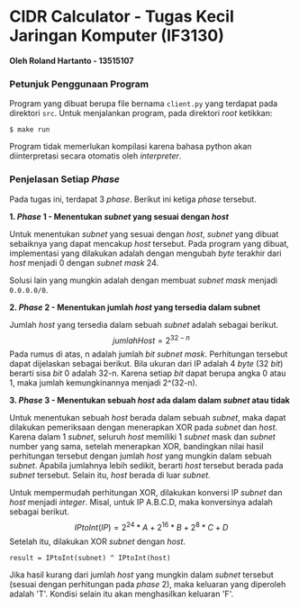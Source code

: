 # CIDR Calculator - Tugas Kecil Jaringan Komputer (IF3130)

**Oleh Roland Hartanto - 13515107**

### Petunjuk Penggunaan Program
Program yang dibuat berupa file bernama `client.py` yang terdapat pada direktori `src`.
Untuk menjalankan program, pada direktori *root* ketikkan:
```
$ make run
```
Program tidak memerlukan kompilasi karena bahasa python akan diinterpretasi secara otomatis oleh *interpreter*.

### Penjelasan Setiap *Phase*
Pada tugas ini, terdapat 3 *phase*. Berikut ini ketiga *phase* tersebut.

**1. *Phase* 1 - Menentukan *subnet* yang sesuai dengan *host***

Untuk menentukan *subnet* yang sesuai dengan *host*, *subnet* yang dibuat sebaiknya yang dapat mencakup *host* tersebut. Pada program yang dibuat, implementasi yang dilakukan adalah dengan mengubah *byte* terakhir dari *host* menjadi 0 dengan *subnet mask* 24.

Solusi lain yang mungkin adalah dengan membuat *subnet mask* menjadi `0.0.0.0/0`.

**2. *Phase* 2 - Menentukan jumlah *host* yang tersedia dalam subnet**

Jumlah *host* yang tersedia dalam sebuah *subnet* adalah sebagai berikut.
$$
jumlahHost = 2^{32-n}
$$
Pada rumus di atas, n adalah jumlah *bit subnet mask*. Perhitungan tersebut dapat dijelaskan sebagai berikut. Bila ukuran dari IP adalah 4 *byte* (32 *bit*) berarti sisa *bit* 0 adalah 32-n. Karena setiap *bit* dapat berupa angka 0 atau 1, maka jumlah kemungkinannya menjadi 2^(32-n).
 
**3. *Phase* 3 - Menentukan sebuah *host* ada dalam dalam *subnet* atau tidak**

Untuk menentukan sebuah *host* berada dalam sebuah *subnet*, maka dapat dilakukan pemeriksaan dengan menerapkan XOR pada *subnet* dan *host*. Karena dalam 1 *subnet*, seluruh *host* memiliki 1 *subnet* mask dan *subnet* number yang sama, setelah menerapkan XOR, bandingkan nilai hasil perhitungan tersebut dengan jumlah *host* yang mungkin dalam sebuah *subnet*. Apabila jumlahnya lebih sedikit, berarti *host* tersebut berada pada *subnet* tersebut. Selain itu, *host* berada di luar *subnet*.

Untuk mempermudah perhitungan XOR, dilakukan konversi IP *subnet* dan *host* menjadi *integer*.
Misal, untuk IP A.B.C.D, maka konversinya adalah sebagai berikut.
$$
IPtoInt(IP) = 2^{24} * A + 2^{16} * B + 2^{8} * C + D 
$$
Setelah itu, dilakukan XOR *subnet* dengan *host*.
```
result = IPtoInt(subnet) ^ IPtoInt(host)
```
Jika hasil kurang dari jumlah *host* yang mungkin dalam *subnet* tersebut (sesuai dengan perhitungan pada *phase* 2), maka keluaran yang diperoleh adalah 'T'. Kondisi selain itu akan menghasilkan keluaran 'F'.
